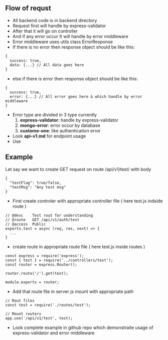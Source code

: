 ## Flow of requst

- All backend code is in backend directory
- Request first will handle by express-validator
- After that it will go on controller
- And if any error occur It will handle by error middleware
- Error middleware uses utils class ErrorResponse
- If there is no error then response object should be like this:

```
{
  success: true,
  data: {...} // All data goes here
}
```

- else if there is error then response object should be like this:

```
{
  success: true,
  error: {...} // All error goes here & which handle by error middleware
}
```

- Error type are divided in 3 type currently
  1. **express-validator**: handle by express-validator
  2. **mongo-error**: error occur by database
  3. **custome-one**: like authentication error
- Look **api-v1.md** for endpoint usage
- Use

## Example

Let say we want to create GET request on route /api/v1/test/ with body

```
{
  "testFlag": true/false,
  "testMsg": "Any test msg"
}
```

- First create controler with appropriate controller file ( here test.js indside route )

```
// @desc    Test rout for understanding
// @route   GET /api/v1/auth/test
// @access  Public
exports.test = async (req, res, next) => {
  ...
}
```

- create route in appropriate route file ( here test.js inside routes )

```
const express = require('express');
const { test } = require('../controllers/test');
const router = express.Router();

router.route('/').get(test);

module.exports = router;
```

- Add that route file in server js mount with appropriate path

```
// Rout files
const test = require('./routes/test');

// Mount routers
app.use('/api/v1/test', test);
```

- Look complete example in github repo which demonstraite usage of express-validator and error middleware
